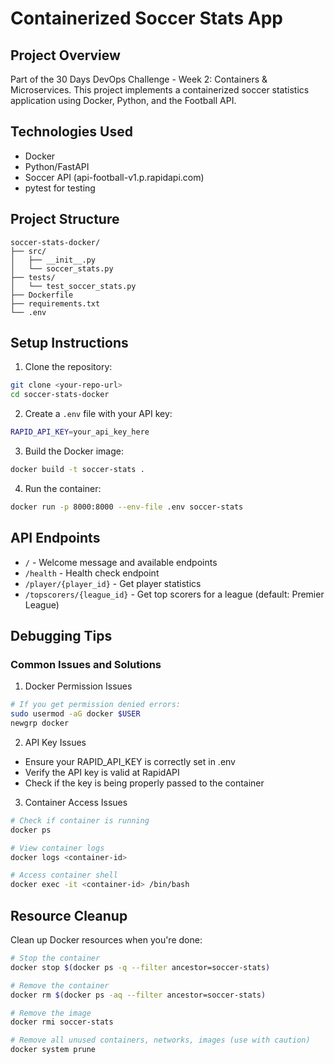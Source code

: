 # Containerized Soccer Stats App

## Project Overview
Part of the 30 Days DevOps Challenge - Week 2: Containers & Microservices. This project implements a containerized soccer statistics application using Docker, Python, and the Football API.

## Technologies Used
- Docker 
- Python/FastAPI
- Soccer API (api-football-v1.p.rapidapi.com)
- pytest for testing

## Project Structure
```
soccer-stats-docker/
├── src/
│   ├── __init__.py
│   └── soccer_stats.py
├── tests/
│   └── test_soccer_stats.py
├── Dockerfile
├── requirements.txt
└── .env
```

## Setup Instructions

1. Clone the repository:
```bash
git clone <your-repo-url>
cd soccer-stats-docker
```

2. Create a `.env` file with your API key:
```bash
RAPID_API_KEY=your_api_key_here
```

3. Build the Docker image:
```bash
docker build -t soccer-stats .
```

4. Run the container:
```bash
docker run -p 8000:8000 --env-file .env soccer-stats
```

## API Endpoints
- `/` - Welcome message and available endpoints
- `/health` - Health check endpoint
- `/player/{player_id}` - Get player statistics
- `/topscorers/{league_id}` - Get top scorers for a league (default: Premier League)

## Debugging Tips

### Common Issues and Solutions

1. Docker Permission Issues
```bash
# If you get permission denied errors:
sudo usermod -aG docker $USER
newgrp docker
```

2. API Key Issues
- Ensure your RAPID_API_KEY is correctly set in .env
- Verify the API key is valid at RapidAPI
- Check if the key is being properly passed to the container

3. Container Access Issues
```bash
# Check if container is running
docker ps

# View container logs
docker logs <container-id>

# Access container shell
docker exec -it <container-id> /bin/bash
```

## Resource Cleanup

Clean up Docker resources when you're done:

```bash
# Stop the container
docker stop $(docker ps -q --filter ancestor=soccer-stats)

# Remove the container
docker rm $(docker ps -aq --filter ancestor=soccer-stats)

# Remove the image
docker rmi soccer-stats

# Remove all unused containers, networks, images (use with caution)
docker system prune
```
